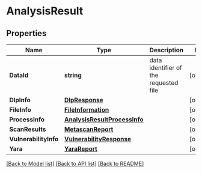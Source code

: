 # AnalysisResult

## Properties

Name | Type | Description | Notes
------------ | ------------- | ------------- | -------------
**DataId** | **string** | data identifier of the requested file | [optional] 
**DlpInfo** | [**DlpResponse**](DLPResponse.md) |  | [optional] 
**FileInfo** | [**FileInformation**](FileInformation.md) |  | [optional] 
**ProcessInfo** | [**AnalysisResultProcessInfo**](AnalysisResult_process_info.md) |  | [optional] 
**ScanResults** | [**MetascanReport**](MetascanReport.md) |  | [optional] 
**VulnerabilityInfo** | [**VulnerabilityResponse**](VulnerabilityResponse.md) |  | [optional] 
**Yara** | [**YaraReport**](YaraReport.md) |  | [optional] 

[[Back to Model list]](../README.md#documentation-for-models) [[Back to API list]](../README.md#documentation-for-api-endpoints) [[Back to README]](../README.md)


